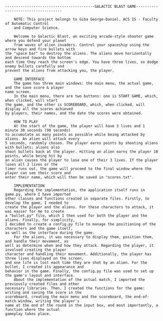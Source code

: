     -----------------------------------------GALACTIC BLAST GAME------------------------------------

        NOTE: This project belongs to Giba George-Daniel, ACS IS - Faculty of Automatic Control 
        and Computer Science.
    
        Welcome to Galactic Blast, an exciting arcade-style shooter game where you defend your planet 
        from waves of alien invaders. Control your spaceship using the arrow keys and fire bullets with 
    the "space bar" to destroy the aliens. The aliens move horizontally and descend towards the bottom 
    each time they reach the screen's edge. You have three lives, so dodge enemy bullets carefully and 
    prevent the aliens from attacking you, the player.

        GAME INTERFACE
        The game has three main windows: the main menu, the actual game, and the save score & player 
    name screen.
        In the main menu, there are two buttons: one is START GAME, which, when clicked, will start 
    the game, and the other is SCOREBOARD, which, when clicked, will display all the scores achieved 
    by players, their names, and the date the scores were obtained.
    
        HOW TO PLAY
        At the start of the game, the player will have 3 lives and 1 minute 30 seconds (90 seconds) 
    to accumulate as many points as possible while being attacked by aliens. An alien will attack every 
    5 seconds, randomly chosen. The player earns points by shooting aliens with bullets; aliens also 
    shoot bullets back at the player. Hitting an alien earns the player 10 points, while being hit by 
    an alien causes the player to lose one of their 3 lives. If the player loses all 3 lives or the 
    timer runs out, the game will proceed to the final window where the player can see their score and 
    enter their name, which will then be saved in "scores.txt".

        IMPLEMENTATION
        Regarding the implementation, the application itself runs in game.py, where I have imported 
    other classes and functions created in separate files. Firstly, to develop the game, I needed to 
    create the player and the aliens. For these characters to attack, it was easier for me to create 
    a "bullet.py" file, which I then used for both the player and the aliens. Finally, for simplicity, 
    I decided to create a config.py file to manage the positioning of the characters and the game itself, 
    as well as the interface during the game.
        For the aliens, it was necessary to display them, position them, and handle their movement, as 
    well as determine when and how they attack. Regarding the player, it involved creating the player 
    character and handling their movement. Additionally, the player has three lives displayed on the screen, 
    and one life is lost each time they are shot by an alien. For the bullet, I created its appearance and
    behavior in the game. Finally, the config.py file was used to set up the game's layout and interface.
        About the implementation of the actual match, I imported the previously created files and other 
    necessary libraries. Then, I created the functions for the game: writing and saving the score in the 
    scoreboard, creating the main menu and the scoreboard, the end-of-match window, writing the player's 
    name at the end of the round in the input box, and most importantly, a function where the actual 
    gameplay takes place.


    




    
